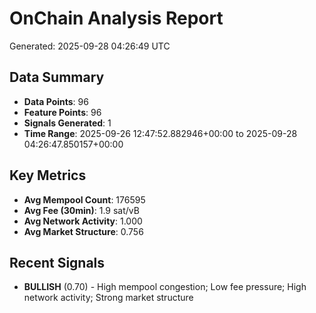 # OnChain Analysis Report
Generated: 2025-09-28 04:26:49 UTC

## Data Summary
- **Data Points**: 96
- **Feature Points**: 96
- **Signals Generated**: 1
- **Time Range**: 2025-09-26 12:47:52.882946+00:00 to 2025-09-28 04:26:47.850157+00:00

## Key Metrics
- **Avg Mempool Count**: 176595
- **Avg Fee (30min)**: 1.9 sat/vB
- **Avg Network Activity**: 1.000
- **Avg Market Structure**: 0.756

## Recent Signals
- **BULLISH** (0.70) - High mempool congestion; Low fee pressure; High network activity; Strong market structure
